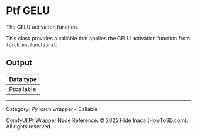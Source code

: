 # Ptf GELU
The GELU activation function.

This class provides a callable that applies the GELU activation function 
from `torch.nn.functional`.

## Output
| Data type |
|---|
| Ptcallable |

<HR>
Category: PyTorch wrapper - Callable

ComfyUI Pt Wrapper Node Reference. © 2025 Hide Inada (HowToSD.com). All rights reserved.

